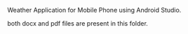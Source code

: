 Weather Application for Mobile Phone using Android Studio.

both docx and pdf files are present in this folder.
